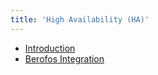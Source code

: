 ```yaml
---
title: 'High Availability (HA)'
---
```


- [Introduction](/uc-doc/high_availability/introduction)
- [Berofos Integration](/uc-doc/high_availability/berofos)